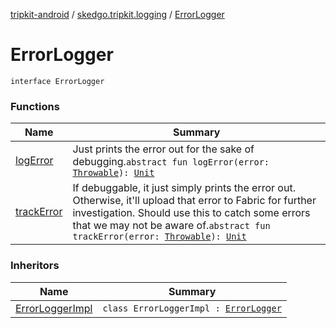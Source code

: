 [tripkit-android](../../index.md) / [skedgo.tripkit.logging](../index.md) / [ErrorLogger](./index.md)

# ErrorLogger

`interface ErrorLogger`

### Functions

| Name | Summary |
|---|---|
| [logError](log-error.md) | Just prints the error out for the sake of debugging.`abstract fun logError(error: `[`Throwable`](https://kotlinlang.org/api/latest/jvm/stdlib/kotlin/-throwable/index.html)`): `[`Unit`](https://kotlinlang.org/api/latest/jvm/stdlib/kotlin/-unit/index.html) |
| [trackError](track-error.md) | If debuggable, it just simply prints the error out. Otherwise, it'll upload that error to Fabric for further investigation. Should use this to catch some errors that we may not be aware of.`abstract fun trackError(error: `[`Throwable`](https://kotlinlang.org/api/latest/jvm/stdlib/kotlin/-throwable/index.html)`): `[`Unit`](https://kotlinlang.org/api/latest/jvm/stdlib/kotlin/-unit/index.html) |

### Inheritors

| Name | Summary |
|---|---|
| [ErrorLoggerImpl](../../com.skedgo.tripkit.ui.core/-error-logger-impl/index.md) | `class ErrorLoggerImpl : `[`ErrorLogger`](./index.md) |
